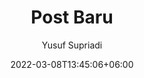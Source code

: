 ---
title: "Post Baru"
date: 2022-03-08T13:45:06+06:00
image: images/blog/blog-post-04.jpg
feature_image: images/blog/blog-details-image.jpg
author: Yusuf Supriadi
---